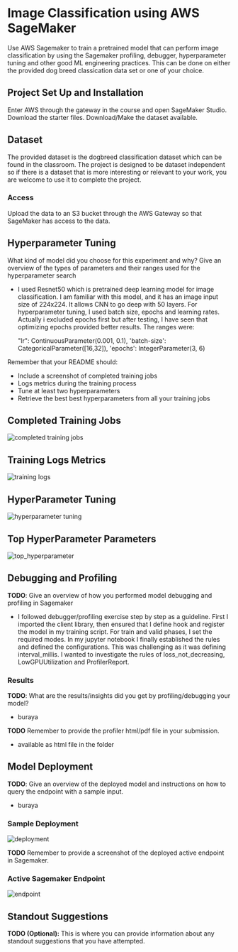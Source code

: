 # Image Classification using AWS SageMaker

Use AWS Sagemaker to train a pretrained model that can perform image classification by using the Sagemaker profiling, debugger, hyperparameter tuning and other good ML engineering practices. This can be done on either the provided dog breed classication data set or one of your choice.

## Project Set Up and Installation
Enter AWS through the gateway in the course and open SageMaker Studio. 
Download the starter files.
Download/Make the dataset available. 

## Dataset
The provided dataset is the dogbreed classification dataset which can be found in the classroom.
The project is designed to be dataset independent so if there is a dataset that is more interesting or relevant to your work, you are welcome to use it to complete the project.

### Access
Upload the data to an S3 bucket through the AWS Gateway so that SageMaker has access to the data. 

## Hyperparameter Tuning
What kind of model did you choose for this experiment and why? Give an overview of the types of parameters and their ranges used for the hyperparameter search

- I used Resnet50 which is pretrained deep learning model for image classification. I am familiar with this model, and it has an image input size of 224x224. It allows CNN to go deep with 50 layers. For hyperparameter tuning, I used batch size, epochs and learning rates. Actually i excluded epochs first but after testing, I have seen that optimizing epochs provided better results. The ranges were: 

    "lr": ContinuousParameter(0.001, 0.1),
    'batch-size': CategoricalParameter([16,32]),
    'epochs': IntegerParameter(3, 6)

Remember that your README should:
- Include a screenshot of completed training jobs
- Logs metrics during the training process
- Tune at least two hyperparameters
- Retrieve the best best hyperparameters from all your training jobs

## Completed Training Jobs
![completed training jobs](images/training.png)

## Training Logs Metrics
![training logs](images/logs.png)

## HyperParameter Tuning
![hyperparameter tuning](images/hyperparameter_ranges.png)

## Top HyperParameter Parameters
![top_hyperparameter](images/top_hyperparameters.png)

## Debugging and Profiling
**TODO**: Give an overview of how you performed model debugging and profiling in Sagemaker

- I followed debugger/profiling exercise step by step as a guideline. First I imported the client library, then ensured that I define hook and register the model in my training script. For train and valid phases, I set the required modes. In my jupyter notebook I finally established the rules and defined the configurations. This was challenging as it was defining interval_millis. I wanted to investigate the rules of loss_not_decreasing, LowGPUUtilization and ProfilerReport.

### Results
**TODO**: What are the results/insights did you get by profiling/debugging your model?

- buraya

**TODO** Remember to provide the profiler html/pdf file in your submission.

- available as html file in the folder


## Model Deployment
**TODO**: Give an overview of the deployed model and instructions on how to query the endpoint with a sample input.

- buraya

### Sample Deployment
![deployment](images/model_deployment.png)

**TODO** Remember to provide a screenshot of the deployed active endpoint in Sagemaker.

### Active Sagemaker Endpoint
![endpoint](images/endpoint.png)

## Standout Suggestions
**TODO (Optional):** This is where you can provide information about any standout suggestions that you have attempted.
